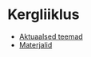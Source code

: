 # Kergliiklus

- [Aktuaalsed teemad](https://github.com/liikuvus/kergliiklus/issues)
- [Materjalid](/materjalid)

